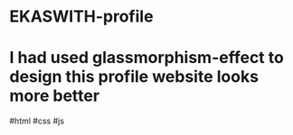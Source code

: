 # EKASWITH-profile
# I had used glassmorphism-effect to design this profile website looks more better
#html
#css
#js
